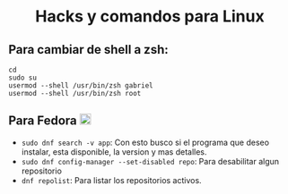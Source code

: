 <h1 align="center">Hacks y comandos para Linux</h1>

## Para cambiar de shell a zsh:

```shell
cd
sudo su
usermod --shell /usr/bin/zsh gabriel
usermod --shell /usr/bin/zsh root
```

## Para Fedora <img height="20px" src="../assets/fedora-linux-icon.png">
+ `sudo dnf search -v app`: Con esto busco si el programa que deseo instalar, esta disponible, la version y mas detalles.
+ `sudo dnf config-manager --set-disabled repo`: Para desabilitar algun repositorio
+ `dnf repolist`: Para listar los repositorios activos.

